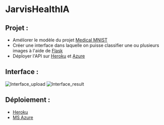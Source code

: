 # JarvisHealthIA


## Projet :

 - Améliorer le modèle du projet [Medical MNIST](https://github.com/apolanco3225/Medical-MNIST-Classification "Medical MNIST")
 - Créer une interface dans laquelle on puisse classifier une ou plusieurs images à l'aide de [Flask](https://flask.palletsprojects.com/en/2.0.x/ "Flask")
 - Déployer l'API sur [Heroku](https://dashboard.heroku.com/ "Heroku") et [Azure](https://portal.azure.com "Microsoft Azure")


## Interface :

![Interface_upload](https://user-images.githubusercontent.com/86345325/144743606-e96b0170-0e1d-4c4c-b3c6-4e118fd5443b.png)
![Interface_result](https://user-images.githubusercontent.com/86345325/144743609-16516a1f-4957-4bf7-a743-4571541385b2.png)


## Déploiement :

 - [Heroku](https://jarvis-health-ia.herokuapp.com/ "Jarvis Health IA")
 - [MS Azure](https://mednist.azurewebsites.net/ "MedNIST")

